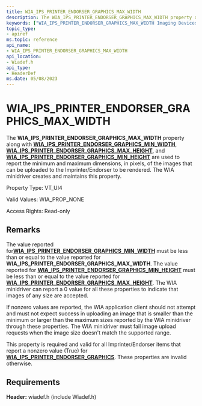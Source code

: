 ```yaml
---
title: WIA_IPS_PRINTER_ENDORSER_GRAPHICS_MAX_WIDTH
description: The WIA_IPS_PRINTER_ENDORSER_GRAPHICS_MAX_WIDTH property along with WIA_IPS_PRINTER_ENDORSER_GRAPHICS_MIN_WIDTH, WIA_IPS_PRINTER_ENDORSER_GRAPHICS_MAX_HEIGHT, and WIA_IPS_PRINTER_ENDORSER_GRAPHICS_MIN_HEIGHT are used to report the minimum and maximum dimensions, in pixels, of the images that can be uploaded to the Imprinter/Endorser to be rendered. The WIA minidriver creates and maintains this property.
keywords: ["WIA_IPS_PRINTER_ENDORSER_GRAPHICS_MAX_WIDTH Imaging Devices"]
topic_type:
- apiref
ms.topic: reference
api_name:
- WIA_IPS_PRINTER_ENDORSER_GRAPHICS_MAX_WIDTH
api_location:
- Wiadef.h
api_type:
- HeaderDef
ms.date: 05/08/2023
---
```


# WIA_IPS_PRINTER_ENDORSER_GRAPHICS_MAX_WIDTH

The **WIA_IPS_PRINTER_ENDORSER_GRAPHICS_MAX_WIDTH** property along with [**WIA_IPS_PRINTER_ENDORSER_GRAPHICS_MIN_WIDTH**](wia-ips-printer-endorser-graphics-min-width.md), [**WIA_IPS_PRINTER_ENDORSER_GRAPHICS_MAX_HEIGHT**](wia-ips-printer-endorser-graphics-max-height.md), and [**WIA_IPS_PRINTER_ENDORSER_GRAPHICS_MIN_HEIGHT**](wia-ips-printer-endorser-graphics-min-height.md) are used to report the minimum and maximum dimensions, in pixels, of the images that can be uploaded to the Imprinter/Endorser to be rendered. The WIA minidriver creates and maintains this property.

Property Type: VT_UI4

Valid Values: WIA_PROP_NONE

Access Rights: Read-only

## Remarks

The value reported for[**WIA_IPS_PRINTER_ENDORSER_GRAPHICS_MIN_WIDTH**](wia-ips-printer-endorser-graphics-min-width.md) must be less than or equal to the value reported for **WIA_IPS_PRINTER_ENDORSER_GRAPHICS_MAX_WIDTH**. The value reported for [**WIA_IPS_PRINTER_ENDORSER_GRAPHICS_MIN_HEIGHT**](wia-ips-printer-endorser-graphics-min-height.md) must be less than or equal to the value reported for [**WIA_IPS_PRINTER_ENDORSER_GRAPHICS_MAX_HEIGHT**](wia-ips-printer-endorser-graphics-max-height.md). The WIA minidriver can report a 0 value for all these properties to indicate that images of any size are accepted.

If nonzero values are reported, the WIA application client should not attempt and must not expect success in uploading an image that is smaller than the minimum or larger than the maximum sizes reported by the WIA minidriver through these properties. The WIA minidriver must fail image upload requests when the image size doesn't match the supported range.

This property is required and valid for all Imprinter/Endorser items that report a nonzero value (True) for [**WIA_IPS_PRINTER_ENDORSER_GRAPHICS**](wia-ips-printer-endorser-graphics.md). These properties are invalid otherwise.

## Requirements

**Header:** wiadef.h (include Wiadef.h)
